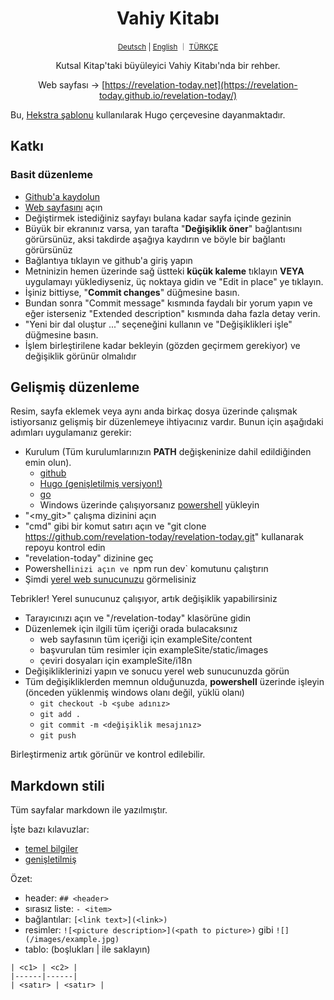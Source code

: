 <div align="center">
  <h1 align="center">Vahiy Kitabı</h1>
  <sup align="center"><a href="README.de.md">Deutsch</a> | <a href="README.md">English</a> ｜ <a href="README.tr.md">TÜRKÇE</a></sup>
  <p align="center">Kutsal Kitap'taki büyüleyici Vahiy Kitabı'nda bir rehber.</p>

Web sayfası → [https://revelation-today.net](https://revelation-today.github.io/revelation-today/)
</div>

Bu, [Hekstra şablonu](https://imfing.github.io/hextra/) kullanılarak Hugo çerçevesine dayanmaktadır.

## Katkı

### Basit düzenleme

- [Github'a kaydolun](https://github.com/signup?ref_cta=Sign+up&ref_loc=header+logged+out&ref_page=%2F&source=header-home)
- [Web sayfasını](https://revelation-today.github.io/revelation-today/) açın
- Değiştirmek istediğiniz sayfayı bulana kadar sayfa içinde gezinin
- Büyük bir ekranınız varsa, yan tarafta "**Değişiklik öner**" bağlantısını görürsünüz, aksi takdirde aşağıya kaydırın ve böyle bir bağlantı görürsünüz
- Bağlantıya tıklayın ve github'a giriş yapın
- Metninizin hemen üzerinde sağ üstteki **küçük kaleme** tıklayın **VEYA** uygulamayı yüklediyseniz, üç noktaya gidin ve "Edit in place" ye tıklayın.
- İşiniz bittiyse, "**Commit changes**" düğmesine basın.
- Bundan sonra "Commit message" kısmında faydalı bir yorum yapın ve eğer isterseniz "Extended description" kısmında daha fazla detay verin. 
- "Yeni bir dal oluştur ..." seçeneğini kullanın ve "Değişiklikleri işle" düğmesine basın.
- İşlem birleştirilene kadar bekleyin (gözden geçirmem gerekiyor) ve değişiklik görünür olmalıdır

## Gelişmiş düzenleme

Resim, sayfa eklemek veya aynı anda birkaç dosya üzerinde çalışmak istiyorsanız gelişmiş bir düzenlemeye ihtiyacınız vardır. Bunun için aşağıdaki adımları uygulamanız gerekir:
- Kurulum (Tüm kurulumlarınızın **PATH** değişkeninize dahil edildiğinden emin olun).
    - [github](https://git-scm.com/)
    - [Hugo (genişletilmiş versiyon!)](https://gohugo.io/installation/)
    - [go](https://go.dev/)
    - Windows üzerinde çalışıyorsanız [powershell](https://learn.microsoft.com/en-us/powershell/scripting/install/installing-powershell-on-windows?view=powershell-7.4) yükleyin
- "<my_git>" çalışma dizinini açın 
- "cmd" gibi bir komut satırı açın ve "git clone https://github.com/revelation-today/revelation-today.git" kullanarak repoyu kontrol edin
- "revelation-today" dizinine geç
- Powershell`inizi açın ve `npm run dev` komutunu çalıştırın
- Şimdi [yerel web sunucunuzu](http://localhost:1313/) görmelisiniz

Tebrikler! Yerel sunucunuz çalışıyor, artık değişiklik yapabilirsiniz

- Tarayıcınızı açın ve "<my-git>/revelation-today" klasörüne gidin
- Düzenlemek için ilgili tüm içeriği orada bulacaksınız
    - web sayfasının tüm içeriği için exampleSite/content
    - başvurulan tüm resimler için exampleSite/static/images
    - çeviri dosyaları için exampleSite/i18n
- Değişikliklerinizi yapın ve sonucu yerel web sunucunuzda görün
- Tüm değişikliklerden memnun olduğunuzda, **powershell** üzerinde işleyin (önceden yüklenmiş windows olanı değil, yüklü olanı)
    - `git checkout -b <şube adınız>`
    - `git add .`
    - `git commit -m <değişiklik mesajınız>`
    - `git push`
    
Birleştirmeniz artık görünür ve kontrol edilebilir.

## Markdown stili

Tüm sayfalar markdown ile yazılmıştır. 

İşte bazı kılavuzlar:
- [temel bilgiler](https://www.markdownguide.org/basic-syntax/)
- [genişletilmiş](https://www.markdownguide.org/extended-syntax/)

Özet:
- header: `## <header>`
- sırasız liste: `- <item>`
- bağlantılar: `[<link text>](<link>)`
- resimler: `![<picture description>](<path to picture>)` gibi `![](/images/example.jpg)`
- tablo: (boşlukları \| ile saklayın) 
```
| <c1> | <c2> |
|------|------|
| <satır> | <satır> |
```

